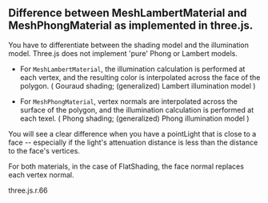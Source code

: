 ## Difference between MeshLambertMaterial and MeshPhongMaterial as implemented in three.js.

You have to differentiate between the shading model and the illumination model. Three.js does not implement 'pure' Phong or Lambert models.

- For `MeshLambertMaterial`, the illumination calculation is performed at each vertex, and the resulting color is interpolated across the face of the polygon. ( Gouraud shading; (generalized) Lambert illumination model )

- For `MeshPhongMaterial`, vertex normals are interpolated across the surface of the polygon, and the illumination calculation is performed at each texel. ( Phong shading; (generalized) Phong illumination model )

You will see a clear difference when you have a pointLight that is close to a face -- especially if the light's attenuation distance is less than the distance to the face's vertices.

For both materials, in the case of FlatShading, the face normal replaces each vertex normal.

three.js.r.66
